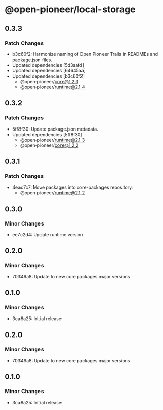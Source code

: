 # @open-pioneer/local-storage

## 0.3.3

### Patch Changes

-   b3c60f2: Harmonize naming of Open Pioneer Trails in READMEs and package.json files.
-   Updated dependencies [5d3aafd]
-   Updated dependencies [64645aa]
-   Updated dependencies [b3c60f2]
    -   @open-pioneer/core@1.2.3
    -   @open-pioneer/runtime@2.1.4

## 0.3.2

### Patch Changes

-   5ff8f30: Update package.json metadata.
-   Updated dependencies [5ff8f30]
    -   @open-pioneer/runtime@2.1.3
    -   @open-pioneer/core@1.2.2

## 0.3.1

### Patch Changes

-   4eac7c7: Move packages into core-packages repository.
    -   @open-pioneer/runtime@2.1.2

## 0.3.0

### Minor Changes

-   ee7c2d4: Update runtime version.

## 0.2.0

### Minor Changes

-   70349a8: Update to new core packages major versions

## 0.1.0

### Minor Changes

-   3ca8a25: Initial release

## 0.2.0

### Minor Changes

-   70349a8: Update to new core packages major versions

## 0.1.0

### Minor Changes

-   3ca8a25: Initial release
